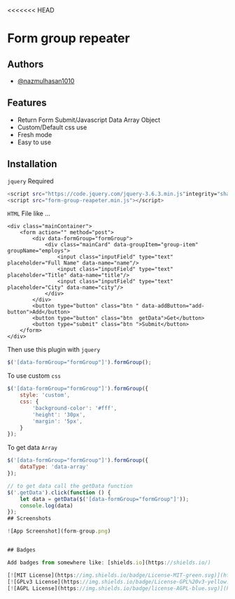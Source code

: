 <<<<<<< HEAD

# Form group repeater


## Authors

- [@nazmulhasan1010](https://www.github.com/nazmulhasan1010)


## Features

- Return Form Submit/Javascript Data Array Object
- Custom/Default css use
- Fresh mode
- Easy to use


## Installation
``` jquery ``` Required
```bash
<script src="https://code.jquery.com/jquery-3.6.3.min.js"integrity="sha256-pvPw+upLPUjgMXY0G+8O0xUf+/Im1MZjXxxgOcBQBXU=" crossorigin="anonymous"></script>
<script src="form-group-reapeter.min.js"></script>
```
``` HTML ``` File like ...
```
<div class="mainContainer">
    <form action="" method="post">
        <div data-formGroup="formGroup">
            <div class="mainCard" data-groupItem="group-item" groupName="employs">
                <input class="inputField" type="text" placeholder="Full Name" data-name="name"/>
                <input class="inputField" type="text" placeholder="Title" data-name="title"/>
                <input class="inputField" type="text" placeholder="City" data-name="city"/>
            </div>
        </div>
        <button type="button" class="btn " data-addButton="add-button">Add</button>
        <button type="button" class="btn  getData">Get</button>
        <button type="submit" class="btn ">Submit</button>
    </form>
</div>
```
Then use this plugin with ``` jquery ```
```javascript
$('[data-formGroup="formGroup"]').formGroup();
```
To use custom ```css``` 
```javascript
$('[data-formGroup="formGroup"]').formGroup({
    style: 'custom',
    css: {
        'background-color': '#fff',
        'height': '30px',
        'margin': '5px',
    }
});
```
To get data  ``` Array ``` 
```javascript
$('[data-formGroup="formGroup"]').formGroup({
    dataType: 'data-array'
});

// to get data call the getData function
$('.getData').click(function () {
    let data = getData($('[data-formGroup="formGroup"]'));
    console.log(data)
});
## Screenshots

![App Screenshot](form-group.png)


## Badges

Add badges from somewhere like: [shields.io](https://shields.io/)

[![MIT License](https://img.shields.io/badge/License-MIT-green.svg)](https://choosealicense.com/licenses/mit/)
[![GPLv3 License](https://img.shields.io/badge/License-GPL%20v3-yellow.svg)](https://opensource.org/licenses/)
[![AGPL License](https://img.shields.io/badge/license-AGPL-blue.svg)](http://www.gnu.org/licenses/agpl-3.0)

